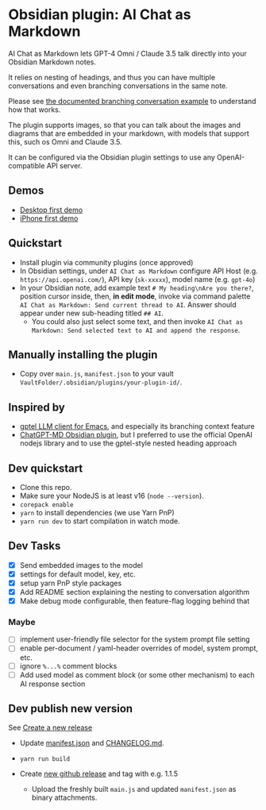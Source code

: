 # Obsidian plugin: AI Chat as Markdown

AI Chat as Markdown lets GPT-4 Omni / Claude 3.5 talk directly into your Obsidian Markdown notes.

It relies on nesting of headings, and thus you can have multiple conversations and even branching conversations in the same note.

Please see [the documented branching conversation example](https://github.com/cpbotha/obsidian-ai-chat-as-md/blob/master/docs/example_nesting.md) to understand how that works.

The plugin supports images, so that you can talk about the images and diagrams that are embedded in your markdown, with models that support this, such os Omni and Claude 3.5.

It can be configured via the Obsidian plugin settings to use any OpenAI-compatible API server.

## Demos

- [Desktop first demo](https://youtu.be/_079Pi6UvgM?si=AJlnYs55XfYc4E5T)
- [iPhone first demo](https://youtu.be/ZkXqeaQJAFw?si=Bbj_Wnf8F_Sy714O)

## Quickstart

- Install plugin via community plugins (once approved)
- In Obsidian settings, under `AI Chat as Markdown` configure API Host (e.g. `https://api.openai.com/`), API key (`sk-xxxxx`), model name (e.g. `gpt-4o`)
- In your Obsidian note, add example text `# My heading\nAre you there?`, position cursor inside, then, **in edit mode**, invoke via command palette `AI Chat as Markdown: Send current thread to AI`. Answer should appear under new sub-heading titled `## AI`.
  - You could also just select some text, and then invoke `AI Chat as Markdown: Send selected text to AI and append the response`.

## Manually installing the plugin

- Copy over `main.js`, `manifest.json` to your vault `VaultFolder/.obsidian/plugins/your-plugin-id/`.

## Inspired by

- [gptel LLM client for Emacs](https://github.com/karthink/gptel), and especially its branching context feature
- [ChatGPT-MD Obsidian plugin](https://github.com/bramses/chatgpt-md), but I preferred to use the official OpenAI nodejs library and to use the gptel-style nested heading approach

## Dev quickstart

- Clone this repo.
- Make sure your NodeJS is at least v16 (`node --version`).
- `corepack enable`
- `yarn` to install dependencies (we use Yarn PnP)
- `yarn run dev` to start compilation in watch mode.

## Dev Tasks

- [X] Send embedded images to the model
- [X] settings for default model, key, etc.
- [X] setup yarn PnP style packages
- [X] Add README section explaining the nesting to conversation algorithm
- [X] Make debug mode configurable, then feature-flag logging behind that

### Maybe

- [ ] implement user-friendly file selector for the system prompt file setting
- [ ] enable per-document / yaml-header overrides of model, system prompt, etc.
- [ ] ignore `%...%` comment blocks
- [ ] Add used model as comment block (or some other mechanism) to each AI response section

## Dev publish new version

See [Create a new release](https://docs.obsidian.md/Plugins/Releasing/Submit+your+plugin#Step+2+Create+a+release)

- Update [manifest.json](./manifest.json) and [CHANGELOG.md](./manifest.json).
- `yarn run build`

- Create [new github release](https://github.com/cpbotha/obsidian-ai-chat-as-md/releases) and tag with e.g. 1.1.5
  - Upload the freshly built `main.js` and updated `manifest.json` as binary attachments.
